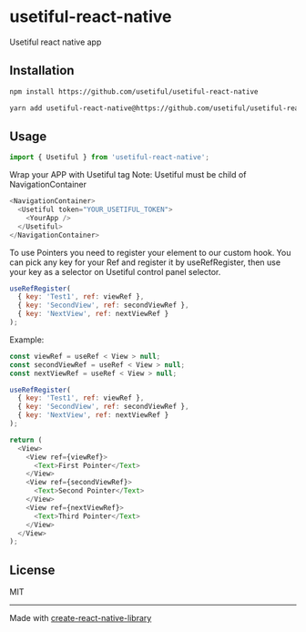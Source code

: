 # usetiful-react-native

Usetiful react native app

## Installation

```sh
npm install https://github.com/usetiful/usetiful-react-native
```

```sh
yarn add usetiful-react-native@https://github.com/usetiful/usetiful-react-native
```

## Usage

```js
import { Usetiful } from 'usetiful-react-native';
```

Wrap your APP with Usetiful tag
Note: Usetiful must be child of NavigationContainer

```js
<NavigationContainer>
  <Usetiful token="YOUR_USETIFUL_TOKEN">
    <YourApp />
  </Usetiful>
</NavigationContainer>
```

To use Pointers you need to register your element to our custom hook.
You can pick any key for your Ref and register it by useRefRegister, then use your key as a selector on Usetiful control panel selector.

```js
useRefRegister(
  { key: 'Test1', ref: viewRef },
  { key: 'SecondView', ref: secondViewRef },
  { key: 'NextView', ref: nextViewRef }
);
```

Example:
```js
const viewRef = useRef < View > null;
const secondViewRef = useRef < View > null;
const nextViewRef = useRef < View > null;

useRefRegister(
  { key: 'Test1', ref: viewRef },
  { key: 'SecondView', ref: secondViewRef },
  { key: 'NextView', ref: nextViewRef }
);

return (
  <View>
    <View ref={viewRef}>
      <Text>First Pointer</Text>
    </View>
    <View ref={secondViewRef}>
      <Text>Second Pointer</Text>
    </View>
    <View ref={nextViewRef}>
      <Text>Third Pointer</Text>
    </View>
  </View>
);
```

## License

MIT

---

Made with [create-react-native-library](https://github.com/callstack/react-native-builder-bob)
